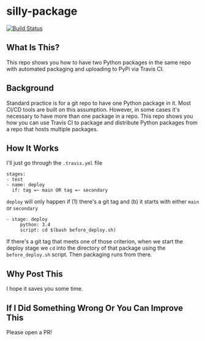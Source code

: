 # silly-package
[![Build Status](https://travis-ci.org/lukewrites/silly-package.svg?branch=master)](https://travis-ci.org/lukewrites/silly-package)

## What Is This?
This repo shows you how to have two Python packages in the same repo with automated packaging and uploading to PyPi via Travis CI.

## Background
Standard practice is for a git repo to have one Python package in it. Most CI/CD tools are built on this assumption. However, in some cases it's necessary to have more than one package in a repo. This repo shows you how you can use Travis CI to package and distribute Python packages from a repo that hosts multiple packages.

## How It Works
I'll just go through the `.travis.yml` file

```
stages:
- test
- name: deploy
  if: tag =~ main OR tag =~ secondary
```

`deploy` will only happen if (1) there's a git tag and (b) it starts with either `main` or `secondary`

```
- stage: deploy
     python: 3.4
     script: cd $(bash before_deploy.sh)
```
If there's a git tag that meets one of those criterion, when we start the deploy stage we `cd` into the directory of that package using the `before_deploy.sh` script. Then packaging runs from there.

## Why Post This
I hope it saves you some time.

## If I Did Something Wrong Or You Can Improve This
Please open a PR!
